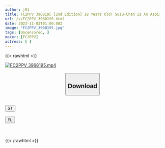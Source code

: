 ```yaml
---
author: j91
title: FC2PPV 3968195 [2nd Edition] 18 Years Old! Suzu-Chan Is An Aspiring Nurse! It Looks Like Suzu-Chan Has Found A Boyfriend…So We Have A Secret Meeting At Net Cafe! "Now That I Have A Boyfriend, I Can’t Creampie Anymore", So Creampie Is Allowed/Unauthorized! ! [cen]
url: /v/FC2PPV_3968195.html
date: 2023-11-03T01:00:00Z
image: "FC2PPV_3968195.jpg"
tags: [Uncensored, ]
maker: [FC2PPV]
actress: [ ]
---
```



{{< rawhtml >}}

<div class="video" data-videoid="9b9GwD0AkpTak3B">
    <a href="javascript:;">
        <img src="https://my.j91.asia/v/FC2PPV_3968195.jpg" width="WIDTH" height="HEIGHT" alt="FC2PPV_3968195.mp4" loading="lazy">
    </a>
</div>

<script type="text/javascript" src="https://j91.asia/asset/on-demand-st.js"></script>

<br>
  <link rel="stylesheet" href="https://j91.asia/asset/bs5.css">
  
  <center>
  <button class="btn btn-primary" type="button" data-bs-toggle="collapse" data-bs-target=".multi-collapse" aria-expanded="false" aria-controls="multiCollapseExample1 multiCollapseExample2"><h2>Download</h2></button></center>
</p>
<div class="row">
  <div class="col">
    <div class="collapse multi-collapse" id="multiCollapseExample1">
      <div class="card card-body">
	      	      <br>
<div class="buttons">  
<a href="https://streamtape.to/v/9b9GwD0AkpTak3B" target="_blank"><button class="btn-hover color-3"><i class="fa fa-download"></i> ST</button></a></div>
    </div>
  </div>
</div>
  <div class="col">
    <div class="collapse multi-collapse" id="multiCollapseExample2">
      <div class="card card-body">
	      <br>
<div class="buttons">
    <a href="https://filelions.online/f/h7mbd8m0m4hf" target="_blank"><button class="btn-hover color-9"><i class="fa fa-download"></i> FL</button></a></div>
<br><br>
      </div>
    </div>
  </div>
</div>

{{< /rawhtml >}}